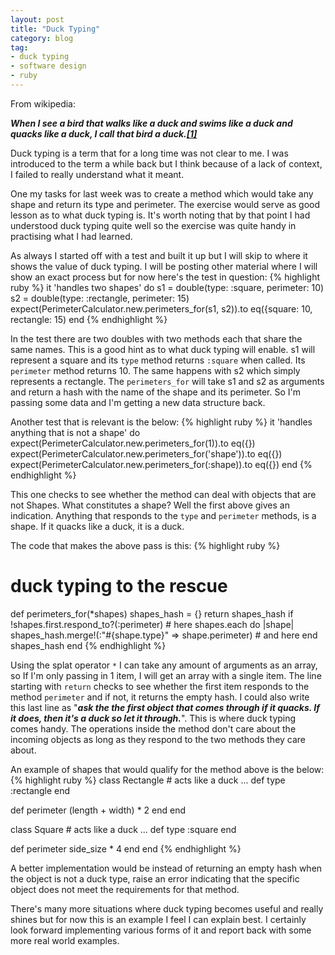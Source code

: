```yaml
---
layout: post
title: "Duck Typing"
category: blog
tag:
- duck typing
- software design
- ruby
---
```


From wikipedia:

***When I see a bird that walks like a duck and swims like a duck and quacks like a duck, I call that bird a duck.[[1]](https://en.wikipedia.org/wiki/Duck_typing#cite_note-1)***

Duck typing is a term that for a long time was not clear to me. I was introduced to the term a while back but I think because of a lack of context, I failed to really understand what it meant.

One my tasks for last week was to create a method which would take any shape and return its type and perimeter. The exercise would serve as good lesson as to what duck typing is. It's worth noting that by that point I had understood duck typing quite well so the exercise was quite handy in practising what I had learned.

As always I started off with a test and built it up but I will skip to where it shows the value of duck typing. I will be posting other material where I will show an exact process but for now here's the test in question:
{% highlight ruby %}
it 'handles two shapes' do
  s1 = double(type: :square, perimeter: 10)
  s2 = double(type: :rectangle, perimeter: 15)
  expect(PerimeterCalculator.new.perimeters_for(s1, s2)).to eq({square: 10,
                                                                rectangle: 15)
end
{% endhighlight %}

In the test there are two doubles with two methods each that share the same names. This is a good hint as to what duck typing will enable. s1 will represent a square and its `type` method returns `:square` when called. Its `perimeter` method returns 10. The same happens with s2 which simply represents a rectangle. The `perimeters_for` will take s1 and s2 as arguments and return a hash with the name of the shape and its perimeter. So I'm passing some data and I'm getting a new data structure back.

Another test that is relevant is the below:
{% highlight ruby %}
it 'handles anything that is not a shape' do
  expect(PerimeterCalculator.new.perimeters_for(1)).to eq({})
  expect(PerimeterCalculator.new.perimeters_for('shape')).to eq({})
  expect(PerimeterCalculator.new.perimeters_for(:shape)).to eq({})
 end
{% endhighlight %}

This one checks to see whether the method can deal with objects that are not Shapes. What constitutes a shape? Well the first above gives an indication. Anything that responds to the `type` and `perimeter` methods, is a shape. If it quacks like a duck, it is a duck.

The code that makes the above pass is this:
{% highlight ruby %}
# duck typing to the rescue
def perimeters_for(*shapes)
  shapes_hash = {}
  return shapes_hash if !shapes.first.respond_to?(:perimeter) # here
  shapes.each do |shape|
    shapes_hash.merge!(:"#{shape.type}" => shape.perimeter) # and here
  end
  shapes_hash
end
{% endhighlight %}

Using the splat operator `*` I can take any amount of arguments as an array, so If I'm only passing in 1 item, I will get an array with a single item. The line starting with `return` checks to see whether the first item responds to the method `perimeter` and if not, it returns the empty hash. I could also write this last line as "***ask the the first object that comes through if it quacks. If it does, then it's a duck so let it through.***". This is where duck typing comes handy. The operations inside the method don't care about the incoming objects as long as they respond to the two methods they care about.

An example of shapes that would qualify for the method above is the below:
{% highlight ruby %}
class Rectangle # acts like a duck
  ...
  def type
    :rectangle
  end

  def perimeter
    (length + width) * 2
  end
end

class Square # acts like a duck
  ...
  def type
    :square
  end

  def perimeter
    side_size * 4
  end
end
{% endhighlight %}

A better implementation would be instead of returning an empty hash when the object is not a duck type, raise an error indicating that the specific object does not meet the requirements for that method.

There's many more situations where duck typing becomes useful and really shines but for now this is an example I feel I can explain best. I certainly look forward implementing various forms of it and report back with some more real world examples.
